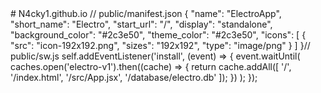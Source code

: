 <!-- public/index.html -->
<!DOCTYPE html>
<html lang="es">
<head>
  <meta charset="UTF-8">
  <meta name="viewport" content="width=device-width, initial-scale=1.0">
  <title>Electrodomésticos App</title>
  <link rel="manifest" href="manifest.json">
</head>
<body>
  <div id="root"></div>
  <script>
    // Registrar Service Worker para funcionar offline
    if ('serviceWorker' in navigator) {
      navigator.serviceWorker.register('sw.js');
    }
  </script>
</body>
</html># N4cky1.github.io
// public/manifest.json
{
  "name": "ElectroApp",
  "short_name": "Electro",
  "start_url": "/",
  "display": "standalone",
  "background_color": "#2c3e50",
  "theme_color": "#2c3e50",
  "icons": [
    {
      "src": "icon-192x192.png",
      "sizes": "192x192",
      "type": "image/png"
    }
  ]
}// public/sw.js
self.addEventListener('install', (event) => {
  event.waitUntil(
    caches.open('electro-v1').then((cache) => {
      return cache.addAll([
        '/',
        '/index.html',
        '/src/App.jsx',
        '/database/electro.db'
      ]);
    })
  );
});
